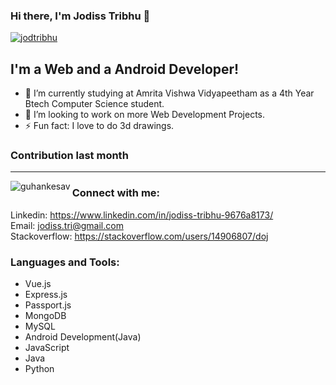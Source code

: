 ### Hi there, I'm Jodiss Tribhu  👋



<p align="left"> <a href="https://github.com/ryo-ma/github-profile-trophy"><img src="https://github-profile-trophy.vercel.app/?username=jodtribhu" alt="jodtribhu" /></a> </p>

## I'm a Web and a Android Developer!
- 🏫 I’m currently studying at Amrita Vishwa Vidyapeetham as a 4th Year Btech Computer Science student.
- 👯 I’m looking to work on more Web Development Projects.
- ⚡ Fun fact: I love to do 3d drawings.

<h3 align="left">Contribution last month</h3>
<hr>
<p>
  <img align="left" src="https://activity-graph.herokuapp.com/graph?username=guhankesav&theme=xcode" alt="guhankesav" />
</p>

### Connect with me:
Linkedin: https://www.linkedin.com/in/jodiss-tribhu-9676a8173/
<br />
Email: jodiss.tri@gmail.com
<br />
Stackoverflow: https://stackoverflow.com/users/14906807/doj

### Languages and Tools:
  - Vue.js
  - Express.js
  - Passport.js
  - MongoDB
  - MySQL
  - Android Development(Java)
  - JavaScript
  - Java
  - Python
  




